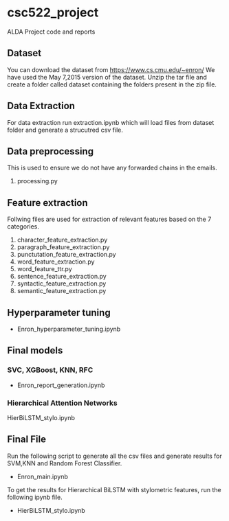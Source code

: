 # csc522_project
ALDA Project code and reports

## Dataset
You can download the dataset from https://www.cs.cmu.edu/~enron/ 
We have used the May 7,2015 version of the dataset. Unzip the tar file and create a folder called dataset containing the folders present in the zip file.

## Data Extraction
For data extraction run extraction.ipynb which will load files from dataset folder and generate a strucutred csv file.
## Data preprocessing
This is used to ensure we do not have any forwarded chains in the emails.
1) processing.py
## Feature extraction
Follwing files are used for extraction of relevant features based on the 7 categories.

1) character_feature_extraction.py
2) paragraph_feature_extraction.py
3) punctutation_feature_extraction.py
4) word_feature_extraction.py
5) word_feature_ttr.py
6) sentence_feature_extraction.py
7) syntactic_feature_extraction.py
8) semantic_feature_extraction.py

## Hyperparameter tuning
* Enron_hyperparameter_tuning.ipynb

## Final models
### SVC, XGBoost, KNN, RFC
* Enron_report_generation.ipynb

### Hierarchical Attention Networks
HierBiLSTM_stylo.ipynb

## Final File
Run the following script to generate all the csv files and generate results for SVM,KNN and Random Forest Classifier.
* Enron_main.ipynb

To get the results for Hierarchical BiLSTM with stylometric features, run the following ipynb file.
* HierBiLSTM_stylo.ipynb
